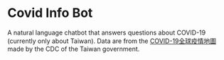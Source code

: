 # Covid Info Bot

A natural language chatbot that answers questions about COVID-19 (currently only about Taiwan). Data are from the [COVID-19全球疫情地圖](https://covid-19.nchc.org.tw/city_confirmed.php) made by the CDC of the Taiwan government. 